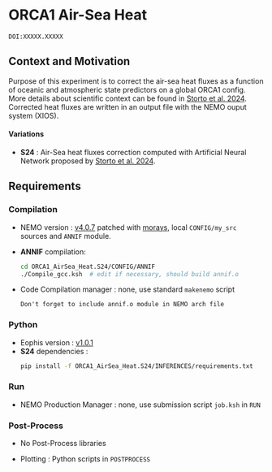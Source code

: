# ORCA1 Air-Sea Heat

`DOI:XXXXX.XXXXX`

## Context and Motivation

Purpose of this experiment is to correct the air-sea heat fluxes as a function of oceanic and atmospheric state predictors on a global ORCA1 config. More details about scientific context can be found in [Storto et al. 2024](https://doi.org/10.5194/gmd-2024-185). Corrected heat fluxes are written in an output file with the NEMO ouput system (XIOS).

#### Variations
- **S24** : Air-Sea heat fluxes correction computed with Artificial Neural Network proposed by [Storto et al. 2024](https://doi.org/10.5194/gmd-2024-185).

## Requirements

### Compilation

- NEMO version : [v4.0.7](https://forge.ipsl.fr/nemo/browser/NEMO/releases/r4.0/r4.0.7) patched with [morays](https://github.com/morays-community/Patches-NEMO/tree/main/NEMO_v4.0.7), local `CONFIG/my_src` sources and `ANNIF` module.
- **ANNIF** compilation:
	```bash
	cd ORCA1_AirSea_Heat.S24/CONFIG/ANNIF
	./Compile_gcc.ksh  # edit if necessary, should build annif.o
	```

- Code Compilation manager : none, use standard `makenemo` script
	```
	Don't forget to include annif.o module in NEMO arch file
	```

### Python

- Eophis version : [v1.0.1](https://github.com/meom-group/eophis/releases/tag/v1.0.1)
- **S24** dependencies :
	```bash
	pip install -f ORCA1_AirSea_Heat.S24/INFERENCES/requirements.txt
	```

### Run

- NEMO Production Manager : none, use submission script `job.ksh` in `RUN`


### Post-Process

- No Post-Process libraries

- Plotting : Python scripts in `POSTPROCESS`

